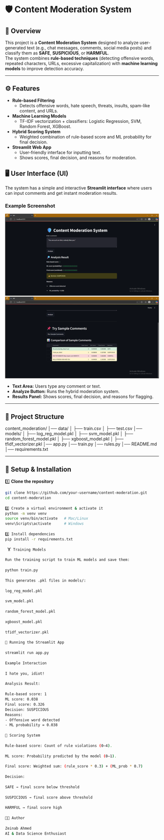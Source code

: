# 🛡️ Content Moderation System

## 📖 Overview
This project is a **Content Moderation System** designed to analyze user-generated text (e.g., chat messages, comments, social media posts) and classify them as **SAFE**, **SUSPICIOUS**, or **HARMFUL**.  
The system combines **rule-based techniques** (detecting offensive words, repeated characters, URLs, excessive capitalization) with **machine learning models** to improve detection accuracy.

---

## ⚙️ Features
- **Rule-based Filtering**  
  - Detects offensive words, hate speech, threats, insults, spam-like content, and URLs.  
- **Machine Learning Models**  
  - TF-IDF vectorization + classifiers: Logistic Regression, SVM, Random Forest, XGBoost.  
- **Hybrid Scoring System**  
  - Weighted combination of rule-based score and ML probability for final decision.  
- **Streamlit Web App**  
  - User-friendly interface for inputting text.  
  - Shows scores, final decision, and reasons for moderation.

## 🖥️ User Interface (UI)

The system has a simple and interactive **Streamlit interface** where users can input comments and get instant moderation results.  

### Example Screenshot
![alt text](assets/UI_Scr1.png)
![alt text](assets/UI_Scr2.png)

- **Text Area:** Users type any comment or text.  
- **Analyze Button:** Runs the hybrid moderation system.  
- **Results Panel:** Shows scores, final decision, and reasons for flagging.  

---

## 📂 Project Structure

content_moderation/
│── data/
│ ├── train.csv
│ ├── test.csv
│── models/
│ ├── log_reg_model.pkl
│ ├── svm_model.pkl
│ ├── random_forest_model.pkl
│ ├── xgboost_model.pkl
│ ├── tfidf_vectorizer.pkl
│── app.py
│── train.py
│── rules.py
│── README.md
│── requirements.txt 

---

## 🚀 Setup & Installation

1️⃣ **Clone the repository**  
```bash
git clone https://github.com/your-username/content-moderation.git
cd content-moderation

2️⃣ Create a virtual environment & activate it 
python -m venv venv
source venv/bin/activate   # Mac/Linux
venv\Scripts\activate      # Windows

3️⃣ Install dependencies
pip install -r requirements.txt
 
 🏋️ Training Models

Run the training script to train ML models and save them: 

python train.py

This generates .pkl files in models/:

log_reg_model.pkl

svm_model.pkl

random_forest_model.pkl

xgboost_model.pkl

tfidf_vectorizer.pkl 

🎯 Running the Streamlit App

streamlit run app.py

Example Interaction

I hate you, idiot!

Analysis Result:

Rule-based score: 1
ML score: 0.038
Final score: 0.326
Decision: SUSPICIOUS
Reasons:
- Offensive word detected
- ML probability = 0.038

📌 Scoring System

Rule-based score: Count of rule violations (0–4).

ML score: Probability predicted by the model (0–1).

Final score: Weighted sum: (rule_score * 0.3) + (ML_prob * 0.7)

Decision:

SAFE → final score below threshold

SUSPICIOUS → final score above threshold

HARMFUL → final score high

👩‍💻 Author

Zeinab Ahmed
AI & Data Science Enthusiast
